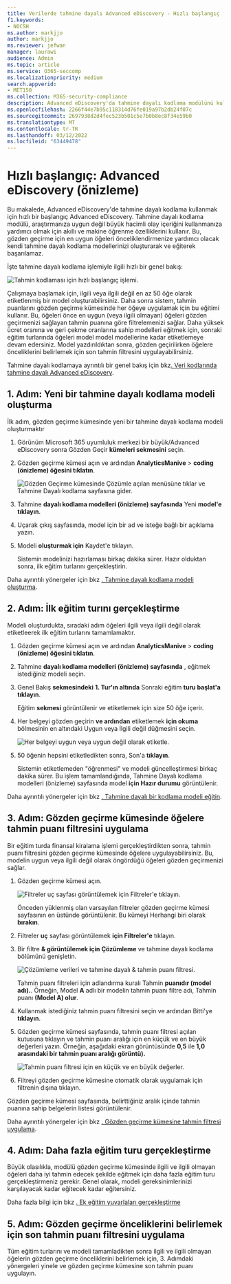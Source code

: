 ```yaml
---
title: Verilerde tahmine dayalı Advanced eDiscovery - Hızlı başlangıç
f1.keywords:
- NOCSH
ms.author: markjjo
author: markjjo
ms.reviewer: jefwan
manager: laurawi
audience: Admin
ms.topic: article
ms.service: O365-seccomp
ms.localizationpriority: medium
search.appverid:
- MET150
ms.collection: M365-security-compliance
description: Advanced eDiscovery'da tahmine dayalı kodlama modülünü kullanmaya Advanced eDiscovery. Bu makale, araştırmanıza en uygun gözden geçirme kümesinde içeriği tanımlamak için tahmine dayalı kodlama kullanma işleminin  uç sürecinde size yol sağlar.
ms.openlocfilehash: 2266f44e7b95c118314d76fe019a97b2db24f07c
ms.sourcegitcommit: 2697938d2d4fec523b501c5e7b0b8ec8f34e59b0
ms.translationtype: MT
ms.contentlocale: tr-TR
ms.lasthandoff: 03/12/2022
ms.locfileid: "63449478"
---
```

# <a name="quick-start-predictive-coding-in-advanced-ediscovery-preview"></a>Hızlı başlangıç: Advanced eDiscovery (önizleme)

Bu makalede, Advanced eDiscovery'de tahmine dayalı kodlama kullanmak için hızlı bir başlangıç Advanced eDiscovery. Tahmine dayalı kodlama modülü, araştırmanıza uygun değil büyük hacimli olay içeriğini kullanmanıza yardımcı olmak için akıllı ve makine öğrenme özelliklerini kullanır. Bu, gözden geçirme için en uygun öğeleri önceliklendirmenize yardımcı olacak kendi tahmine dayalı kodlama modellerinizi oluşturarak ve eğiterek  başarılamaz.

İşte tahmine dayalı kodlama işlemiyle ilgili hızlı bir genel bakış:

![Tahmin kodlaması için hızlı başlangıç işlemi.](..\media\PredictiveCodingQuickStartProcess.png)

Çalışmaya başlamak için, ilgili veya ilgili değil en az 50 öğe olarak etiketlenmiş bir model oluşturabilirsiniz. Daha sonra sistem, tahmin puanlarını gözden geçirme kümesinde her öğeye uygulamak için bu eğitimi kullanır. Bu, öğeleri önce en uygun (veya ilgili olmayan) öğeleri gözden geçirmenizi sağlayan tahmin puanına göre filtrelemenizi sağlar. Daha yüksek ücret oranına ve geri çekme oranlarına sahip modelleri eğitmek için, sonraki eğitim turlarında öğeleri model model modellerine kadar etiketlemeye devam edersiniz. Model yazdırıldıktan sonra, gözden geçirilirken öğelere önceliklerini belirlemek için son tahmin filtresini uygulayabilirsiniz.

Tahmine dayalı kodlamaya ayrıntılı bir genel bakış için bkz[. Veri kodlarında tahmine dayalı Advanced eDiscovery](predictive-coding-overview.md).

## <a name="step-1-create-a-new-predictive-coding-model"></a>1. Adım: Yeni bir tahmine dayalı kodlama modeli oluşturma

İlk adım, gözden geçirme kümesinde yeni bir tahmine dayalı kodlama modeli oluşturmaktır

1. Görünüm Microsoft 365 uyumluluk merkezi bir büyük/Advanced eDiscovery sonra Gözden Geçir **kümeleri sekmesini** seçin.

2. Gözden geçirme kümesi açın ve ardından **AnalyticsManive** >  **coding (önizleme) öğesini tıklatın**.

   ![Gözden Geçirme kümesinde Çözümle açılan menüsüne tıklar ve Tahmine Dayalı kodlama sayfasına gider.](..\media\ManagePredictiveCoding.png)

3. Tahmine **dayalı kodlama modelleri (önizleme) sayfasında** Yeni **model'e tıklayın**.

4. Uçarak çıkış sayfasında, model için bir ad ve isteğe bağlı bir açıklama yazın.

5. Modeli **oluşturmak için** Kaydet'e tıklayın.

   Sistemin modelinizi hazırlaması birkaç dakika sürer. Hazır olduktan sonra, ilk eğitim turlarını gerçekleştirin.

Daha ayrıntılı yönergeler için bkz [. Tahmine dayalı kodlama modeli oluşturma](predictive-coding-create-model.md).

## <a name="step-2-perform-the-first-training-round"></a>2. Adım: İlk eğitim turını gerçekleştirme

Modeli oluşturdukta, sıradaki adım öğeleri ilgili veya ilgili değil olarak etiketleerek ilk eğitim turlarını tamamlamaktır.

1. Gözden geçirme kümesi açın ve ardından **AnalyticsManive** >  **coding (önizleme) öğesini tıklatın**.

2. Tahmine **dayalı kodlama modelleri (önizleme) sayfasında** , eğitmek istediğiniz modeli seçin.

3. Genel Bakış **sekmesindeki** **1. Tur'ın altında** Sonraki eğitim **turu başlat'a tıklayın**.

   Eğitim **sekmesi** görüntülenir ve etiketlemek için size 50 öğe içerir.

4. Her belgeyi gözden geçirin **ve ardından** etiketlemek **için okuma** bölmesinin en altındaki Uygun veya İlgili değil düğmesini seçin.

   ![Her belgeyi uygun veya uygun değil olarak etiketle.](..\media\TrainModel1.png)

5. 50 öğenin hepsini etiketledikten sonra, Son'a **tıklayın**.

    Sistemin etiketlemeden "öğrenmesi" ve modeli güncelleştirmesi birkaç dakika sürer. Bu işlem tamamlandığında, Tahmine Dayalı kodlama modelleri  (önizleme) sayfasında model **için Hazır durumu** görüntülenir.

Daha ayrıntılı yönergeler için bkz [. Tahmine dayalı bir kodlama modeli eğitin](predictive-coding-train-model.md).

## <a name="step-3-apply-the-prediction-score-filter-to-items-in-review-set"></a>3. Adım: Gözden geçirme kümesinde öğelere tahmin puanı filtresini uygulama

Bir eğitim turda finansal kiralama işlemi gerçekleştirdikten sonra, tahmin puanı filtresini gözden geçirme kümesinde öğelere uygulayabilirsiniz. Bu, modelin uygun veya ilgili değil olarak öngördüğü öğeleri gözden geçirmenizi sağlar.   

1. Gözden geçirme kümesi açın.

   ![Filtreler uç sayfası görüntülemek için Filtreler'e tıklayın.](..\media\PredictionScoreFilter0.png)

   Önceden yüklenmiş olan varsayılan filtreler gözden geçirme kümesi sayfasının en üstünde görüntülenir. Bu kümeyi Herhangi biri olarak **bırakın**.

2. Filtreler **uç** sayfası görüntülemek **için Filtreler'e** tıklayın.

3. Bir filtre **& görüntülemek için Çözümleme** ve tahmine dayalı kodlama bölümünü genişletin.

      ![Çözümleme verileri ve tahmine dayalı & tahmin puanı filtresi.](..\media\PredictionScoreFilter1.png)

   Tahmin puanı filtreleri için adlandırma kuralı Tahmin **puanıdır (model adı).**. Örneğin, Model **A** adlı bir modelin tahmin puanı filtre adı, Tahmin puanı **(Model A) olur**.

4. Kullanmak istediğiniz tahmin puanı filtresini seçin ve ardından Bitti'ye **tıklayın**.

5. Gözden geçirme kümesi sayfasında, tahmin puanı filtresi açılan kutusuna tıklayın ve tahmin puanı aralığı için en küçük ve en büyük değerleri yazın. Örneğin, aşağıdaki ekran görüntüsünde **0,5** ile **1,0 arasındaki bir tahmin puanı aralığı görüntü).**

   ![Tahmin puanı filtresi için en küçük ve en büyük değerler.](..\media\PredictionScoreFilter2.png)

6. Filtreyi gözden geçirme kümesine otomatik olarak uygulamak için filtrenin dışına tıklayın.

  Gözden geçirme kümesi sayfasında, belirttiğiniz aralık içinde tahmin puanına sahip belgelerin listesi görüntülenir.

Daha ayrıntılı yönergeler için bkz [. Gözden geçirme kümesine tahmin filtresi uygulama](predictive-coding-apply-prediction-filter.md).

## <a name="step-4-perform-more-training-rounds"></a>4. Adım: Daha fazla eğitim turu gerçekleştirme

Büyük olasılıkla, modülü gözden geçirme kümesinde ilgili ve ilgili olmayan öğeleri daha iyi tahmin edecek şekilde eğitmek için daha fazla eğitim turu gerçekleştirmeniz gerekir. Genel olarak, modeli gereksinimlerinizi karşılayacak kadar eğitecek kadar eğitersiniz.

Daha fazla bilgi için bkz [. Ek eğitim yuvarlaları gerçekleştirme](predictive-coding-train-model.md#perform-additional-training-rounds)

## <a name="step-5-apply-the-final-prediction-score-filter-to-prioritize-review"></a>5. Adım: Gözden geçirme önceliklerini belirlemek için son tahmin puanı filtresini uygulama

Tüm eğitim turlarını ve modeli tamamladikten sonra ilgili ve ilgili olmayan öğelerin gözden geçirme önceliklerini belirlemek için, 3. Adımdaki yönergeleri yinele ve gözden geçirme kümesine son tahmin puanı uygulayın.
